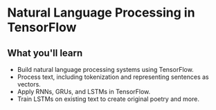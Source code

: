 # Natural Language Processing in TensorFlow

## What you'll learn

- Build natural language processing systems using TensorFlow.
- Process text, including tokenization and representing sentences as vectors.
- Apply RNNs, GRUs, and LSTMs in TensorFlow.
- Train LSTMs on existing text to create original poetry and more.